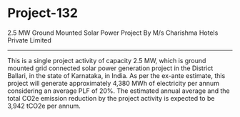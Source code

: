 # Project-132
2.5 MW Ground Mounted Solar Power Project By M/s Charishma Hotels Private Limited
____________________
This is a single project activity of capacity 2.5 MW, which is ground mounted grid connected solar power generation project in the District Ballari, in the state of Karnataka, in India. As per the ex-ante estimate, this project will generate approximately 4,380 MWh of electricity per annum considering an average PLF of 20%. The estimated annual average and the total CO2e emission reduction by the project activity is expected to be 3,942 tCO2e per annum.

